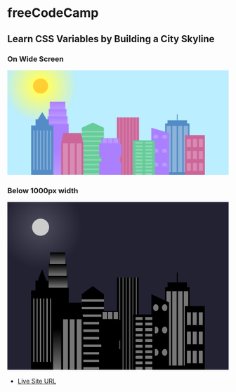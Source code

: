 # freeCodeCamp
## Learn CSS Variables by Building a City Skyline
### On Wide Screen
![](ss.png)
### Below 1000px width
![](ss2.png)
* [Live Site URL](https://idrisyigit.github.io/City-Skyline/)